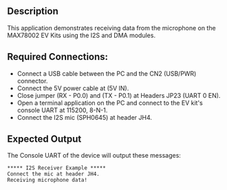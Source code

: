 ## Description

This application demonstrates receiving data from the microphone on the MAX78002 EV Kits using the I2S and DMA modules.

## Required Connections:

-   Connect a USB cable between the PC and the CN2 (USB/PWR) connector.
-   Connect the 5V power cable at (5V IN).
-   Close jumper (RX - P0.0) and (TX - P0.1) at Headers JP23 (UART 0 EN).
-   Open a terminal application on the PC and connect to the EV kit's console UART at 115200, 8-N-1.
-	Connect the I2S mic (SPH0645) at header JH4.

## Expected Output

The Console UART of the device will output these messages:

```
***** I2S Receiver Example *****
Connect the mic at header JH4.
Receiving microphone data!

```

